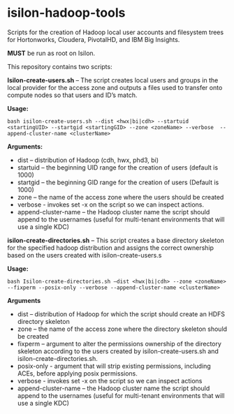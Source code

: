 isilon-hadoop-tools
===================

Scripts for the creation of Hadoop local user accounts and filesystem trees for Hortonworks, Cloudera, PivotalHD, and IBM Big Insights.
 
**MUST** be run as root on Isilon.
 
This repository contains two scripts:
 
**Isilon-create-users.sh** – The script creates local users and groups in the local provider for the access zone and outputs a files used to transfer onto compute nodes so that users and ID’s match. 

**Usage:**

``bash isilon-create-users.sh --dist <hwx|bi|cdh> --startuid <startingUID> --startgid <startingGID> --zone <zoneName> --verbose  --append-cluster-name <clusterName>``

**Arguments:**

* dist – distribution of Hadoop (cdh, hwx, phd3, bi)
* startuid – the beginning UID range for the creation of users (default is 1000)
* startgid – the beginning GID range for the creation of users (Default is 1000)
* zone – the name of the access zone where the users should be created
* verbose - invokes set -x on the script so we can inspect actions.
* append-cluster-name – the Hadoop cluster name the script should append to the usernames (useful for multi-tenant environments that will use a single KDC)
 
 
**isilon-create-directories.sh** – This script creates a base directory skeleton for the specified hadoop distribution and assigns the correct ownership based on the users created with isilon-create-users.s
 
**Usage:**

``bash Isilon-create-directories.sh –dist <hwx|bi|cdh> --zone <zoneName> --fixperm --posix-only --verbose --append-cluster-name <clusterName>``

**Arguments**

* dist – distribution of Hadoop for which the script should create an HDFS directory skeleton
* zone – the name of the access zone where the directory skeleton should be created
* fixperm – argument to alter the permissions ownership of the directory skeleton according to the users created by isilon-create-users.sh and isilon-create-directories.sh.  
* posix-only - argument that will strip existing permissions, including ACEs, before applying posix permissions.
* verbose - invokes set -x on the script so we can inspect actions
* append-cluster-name – the Hadoop cluster name the script should append to the usernames (useful for multi-tenant environments that will use a single KDC)

